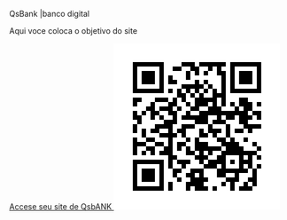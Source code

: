 
QsBank |banco digital

 Aqui voce coloca o objetivo do site


<a href="file:///C:/xampp/htdocs/Padaria/QsBank/aula12.html">
		Accese seu site de QsbANK			
</a>

<img src="frame.png" alt="CÓDIGO QR DO site Qs Bank">
